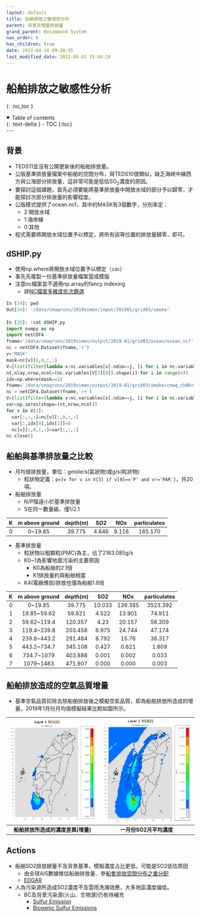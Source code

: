 ```yaml
---
layout: default
title: 船舶排放之敏感性分析
parent: 背景及增量排放量
grand_parent: Recommend System
nav_order: 6
has_children: true
date: 2022-04-18 09:28:55
last_modified_date: 2022-05-02 15:44:10
---
```


# 船舶排放之敏感性分析
{: .no_toc }

<details open markdown="block">
  <summary>
    Table of contents
  </summary>
  {: .text-delta }
- TOC
{:toc}
</details>
---

## 背景
- TEDS11並沒有公開更新後的船舶排放量。
- 公版基準排放量檔案中船舶的空間分布，與TEDS10很類似，缺乏海峽中線西方與公海部分排放量，這非常可能是低估SO<sub>2</sub>濃度的原因。
- 要探討這個課題，首先必須要能將基準排放量中開放水域的部分予以歸零，才能探討次部分排放量的影響程度。
- 公版模式提供了ocean.ncf，其中的MASK有3個數字，分別率定：
  - 2:開放水域
  - 1:海岸線
  - 0:其他
- 程式需要將開放水域位置予以標定，將所有該等位置的排放量歸零，即可。

## dSHIP.py
- 使用np.where將開放水域位置予以標定（`idx`）
- 事先先複製一份基準排放量檔案當成模版
- 注意nc檔案並不適用np.array的fancy indexing
  - 詳[NC檔案多維度批次篩選](https://sinotec2.github.io/Focus-on-Air-Quality/utilities/netCDF/linear_fitering_NC/)

```python
In [24]: pwd
Out[24]: '/data/cmaqruns/2019simen/input/201901/grid03/smoke'

In [25]: !cat dSHIP.py
import numpy as np
import netCDF4
fname='/data/cmaqruns/2019simen/output/2019-01/grid03/ocean/ocean.ncf'
nc = netCDF4.Dataset(fname,'r')
v='MASK'
mask=nc[v][0,0,:,:]
V=[list(filter(lambda x:nc.variables[x].ndim==j, [i for i in nc.variables])) for j in [1,2,3,4]]
nt,nlay,nrow,ncol=(nc.variables[V[3][0]].shape[i] for i in range(4))
idx=np.where(mask==2)
fname='/data/cmaqruns/2019simen/output/2019-01/grid03/smoke/cmaq_cb06r3_ae7_aq.01-20181225.38.TW3-d4.BaseEms.ncf_dSHIP'
nc = netCDF4.Dataset(fname,'r+')
V=[list(filter(lambda x:nc.variables[x].ndim==j, [i for i in nc.variables])) for j in [1,2,3,4]]
var=np.zeros(shape=(nt,nrow,ncol))
for v in V[3]:
  var[:,:,:]=nc[v][:,0,:,:]
  var[:,idx[0],idx[1]]=0
  nc[v][:,0,:,:]=var[:,:,:]
nc.close()
```

## 船舶與基準排放量之比較
- 月均值排放量，單位：gmole/s(氣狀物)或g/s(粒狀物)
  - 粒狀物定義：`p=[v for v in V[3] if v[0]=='P' and v!='PAR']`，共20項。
- 船舶排放量
  - N/P階遠小於基準排放量
  - S在同一數量級、僅1/2.1

|K|m above ground|depth(m)|SO2|NOx|particulates|
|:-:|:-:|:-:|:-:|:-:|:-:|
|0|0~19.85|39.775|4.646|9.116|165.170|

- 基準排放量
  - 粒狀物以粗顆粒(PMC)為主，佔了2163.085g/s   
  - K0~1為影響地面污染的主要原因
    - K0為船舶的2.1倍
    - K1排放量約與船舶相當
  - K4(電廠煙囪)排放也僅為船舶1.8倍

|K|m above ground|depth(m)|SO2|NOx|particulates|
|:-:|:-:|:-:|:-:|:-:|:-:|
|0|0~19.85|39.775|10.033|139.385|3523.392|
|1|19.85~59.62|59.821|4.522|13.901|74.911|
|2|59.62~119.4|120.357|4.23|20.157|58.309|
|3|119.4~239.8|203.458|6.975|24.744|47.174|
|4|239.8~443.2|291.484|8.792|15.76|36.317|
|5|443.2~734.7|345.108|0.427|0.621|1.809|
|6|734.7~1079|403.888|0.001|0.002|0.033|
|7|1079~1483|471.907|0.000|0.000|0.003|

## 船舶排放造成的空氣品質增量
- 基準空氣品質扣除去除船舶排放後之模擬空氣品質，即為船舶排放所造成的增量。2019年1月份月均值模擬結果比較如圖所示。

| ![](https://github.com/sinotec2/Focus-on-Air-Quality/raw/main/assets/images/SO2SHIP_JanT.PNG)|![](https://github.com/sinotec2/Focus-on-Air-Quality/raw/main/assets/images/SO2_JanT.PNG)|
|:-:|:--:|
| <b>船舶排放所造成的濃度差異(增量)</b>| <b>一月份SO2月平均濃度</b>|

## Actions
- 船舶SO2排放總量不及背景基準，模擬濃度占比更低，可能是SO2低估原因  
  - 由全球AIS數據推估船舶排放量、參[船隻排放空間分布之重分配](https://sinotec2.github.io/Focus-on-Air-Quality/Global_Regional_Emission/EDGARv5/ShipDensity/)
  - [EDGAR](https://sinotec2.github.io/Focus-on-Air-Quality/Global_Regional_Emission/EDGARv5/Ed2CMAQ/)
- 人為污染源所造成SO2濃度不及雲雨洗滌效應，大多地區濃度偏低。
  - BC及背景污染源(火山、生物源)仍有待補充
    - [Sulfur Emission](https://www.sciencedirect.com/topics/earth-and-planetary-sciences/sulfur-emission)
    - [Biogenic Sulfur Emissions](https://pubs.acs.org/doi/pdf/10.1021/bk-1989-0393.ch001)
